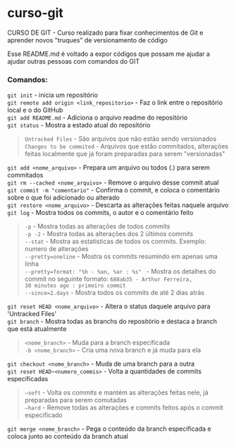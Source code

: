 # curso-git

CURSO DE GIT - Curso realizado para fixar conhecimentos de Git e aprender novos "truques" de versionamento de código

Esse README.md é voltado a expor códigos que possam me ajudar a ajudar outras pessoas com comandos do GIT

### Comandos: 
`git init` - inicia um repositório <br>
`git remote add origin <link_repositorio>` - Faz o link entre o repositório local e o do GitHub <br>
`git add README.md` - Adiciona o arquivo readme do repositório <br>
`git status` - Mostra a estado atual do repositório <br>
 > `Untracked Files` - São arquivos que não estão sendo versionados <br>
 > `Changes to be commited` - Arquivos que estão commitados, alterações feitas localmente que já foram preparadas para           serem "versionadas" <br>
 
`git add <nome_arquivo>` - Prepara um arquivo ou todos (.) para serem commitados <br>
`git rm --cached <nome_arquivo>` - Remove o arquivo desse commit atual <br>
`git commit -m "comentario"` - Confirma o commit, e coloca o comentário sobre o que foi adicionado ou alterado <br>
`git restore <nome_arquivo>` - Descarta as alterações feitas naquele arquivo <br>
`git log` - Mostra todos os commits, o autor e o comentário feito <br>
 > `-p` - Mostra todas as alterações de todos commits <br>
 > `-p -2` - Mostra todas as alterações dos 2 últimos commits <br>
 > `--stat` - Mostra as estatisticas de todos os commits. Exemplo: numero de alterações <br>
 > `--pretty=oneline` - Mostra os commits resumindo em apenas uma linha <br>
 > `--pretty=format: "%h - %an, %ar : %s" ` - Mostra os detalhes do commit no seguinte formato: `688ab35 - Arthur Ferreira,          30 minutes ago : primeiro commit` <br>
 > `--since=2.days` - Mostra todos os commits de até 2 dias atrás <br>
 
`git reset HEAD <nome_arquivo>` - Altera o status daquele arquivo para 'Untracked Files' <br>
`git branch` - Mostra todas as branchs do repositório e destaca a branch que está atualmente <br>
 > `<nome_branch>` - Muda para a branch especificada <br>
 > `-b <nome_branch>` - Cria uma nova branch e já muda para ela <br>
 
`git checkout <nome_branch>` - Muda de uma branch para a outra <br>
`git reset HEAD~<numero_commis>` - Volta a quantidades de commits especificadas <br>
 > `—soft` - Volta os commits e mantém as alterações feitas nele, já preparadas para serem comutadas <br>
 > `—hard` - Remove todas as alterações e commits feitos após o commit especificado <br>
 
`git merge <nome_branch>` - Pega o conteúdo da branch especificada e coloca junto ao conteúdo da branch atual <br>
